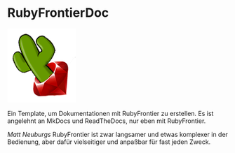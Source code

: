 # RubyFrontierDoc

![Logo](rubyfrontierlogo.png)

Ein Template, um Dokumentationen mit RubyFrontier zu erstellen. Es ist angelehnt an MkDocs und ReadTheDocs, nur eben mit RubyFrontier.

*Matt Neuburgs* RubyFrontier ist zwar langsamer und etwas komplexer in der Bedienung, aber dafür vielseitiger und anpaßbar für fast jeden Zweck.
